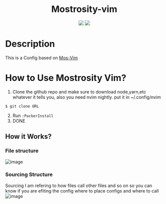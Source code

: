 <div align="center">
  
  
# Mostrosity-vim
  
  
  <img src="https://user-images.githubusercontent.com/72895337/127372993-52ac2b3a-f02b-41c2-8d07-d2f2c819af24.png" style="max-width:50%">
  
<img src="https://user-images.githubusercontent.com/72895337/127373211-04fae9ad-7ec0-43ae-94e4-050a5171adc8.png" style="max-width:50%;">  

  
</div>

# Description
This is a Config based on [Mos-Vim](https://github.com/italoaa/Mos-Vim)


# How to Use Mostrosity Vim?
1. Clone the github repo and make sure to download node,yarn,etc whatever it tells you, also you need nvim nightly. put it in ~/.config/nvim
```
$ git clone URL
```
2. Run `:PackerInstall`
3. DONE

## How it Works?
### File structure
![image](https://user-images.githubusercontent.com/72895337/125215346-e0320d80-e280-11eb-8ea1-96febef22d63.png)
### Sourcing Structure
Sourcing I am refering to how files call other files and so on so you can know if you are efiting the config where to place configs and where to call
![image](https://user-images.githubusercontent.com/72895337/125215326-cee90100-e280-11eb-9a6c-e62be0364973.png)
